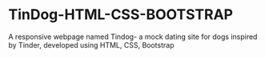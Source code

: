 # TinDog-HTML-CSS-BOOTSTRAP
A responsive webpage named Tindog- a mock dating site for dogs inspired by Tinder, developed using HTML, CSS, Bootstrap
